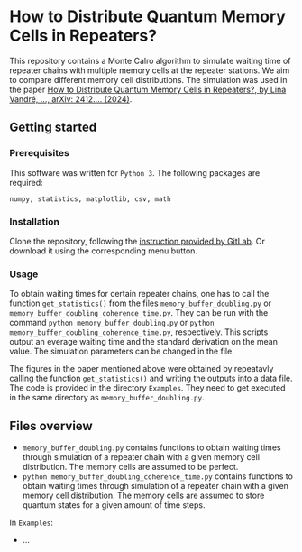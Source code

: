 # How to Distribute Quantum Memory Cells in Repeaters?

This repository contains a Monte Calro algorithm to simulate waiting time of repeater chains with multiple memory cells at the repeater stations. We aim to compare different memory cell distributions. 
The simulation was used in the paper [How to Distribute Quantum Memory Cells in Repeaters?, by
Lina Vandré, ..., arXiv: 2412.... (2024)](https://arxiv.org/abs/2412...).


## Getting started

### Prerequisites
This software was written for `Python 3`. The following packages are required:
```
numpy, statistics, matplotlib, csv, math

```

### Installation
Clone the repository, following the [instruction provided by GitLab](https://docs.gitlab.com/ee/user/project/repository/). Or download it using the corresponding menu button.


### Usage

To obtain waiting times for certain repeater chains, one has to call the function `get_statistics()` from the files `memory_buffer_doubling.py` or `memory_buffer_doubling_coherence_time.py`. They can be run with the command `python memory_buffer_doubling.py` or `python memory_buffer_doubling_coherence_time.py`, respectively. This scripts output an everage waiting time and the standard derivation on the mean value. The simulation parameters can be changed in the file.

The figures in the paper mentioned above were obtained by repeatavly calling the function `get_statistics()` and writing the outputs into a data file. 
The code is provided in the directory `Examples`. They need to get executed in the same directory as `memory_buffer_doubling.py`. 



## Files overview
- `memory_buffer_doubling.py` contains functions to obtain waiting times through simulation of a repeater chain with a given memory cell distribution. The memory cells are assumed to be perfect.
- `python memory_buffer_doubling_coherence_time.py` contains functions to obtain waiting times through simulation of a repeater chain with a given memory cell distribution. The memory cells are assumed to store quantum states for a given amount of time steps.

In `Examples`:
- ...








